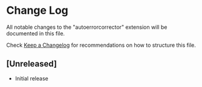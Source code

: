 # Change Log

All notable changes to the "autoerrorcorrector" extension will be documented in this file.

Check [Keep a Changelog](http://keepachangelog.com/) for recommendations on how to structure this file.

## [Unreleased]

- Initial release
